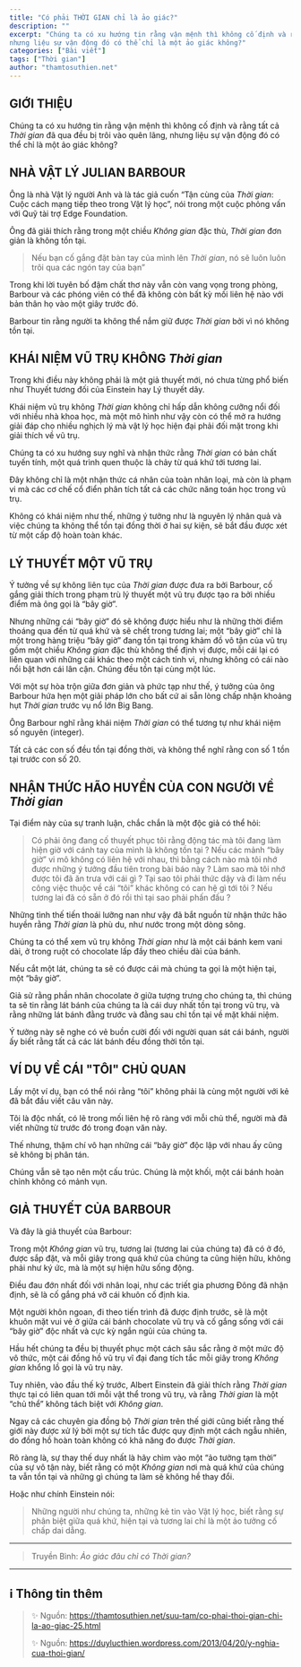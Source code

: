 ```yaml
---
title: "Có phải THỜI GIAN chỉ là ảo giác?"
description: ""
excerpt: "Chúng ta có xu hướng tin rằng vận mệnh thì không cố định và rằng tất cả THỜI GIAN đã qua đều bị trôi vào quên lãng, 
nhưng liệu sự vận động đó có thể chỉ là một ảo giác không?"
categories: ["Bài viết"]
tags: ["Thời gian"]
author: "thamtosuthien.net"
---
```


## GIỚI THIỆU

Chúng ta có xu hướng tin rằng vận mệnh thì không cố định và rằng tất cả *Thời gian* đã qua đều bị trôi vào quên lãng, 
nhưng liệu sự vận động đó có thể chỉ là một ảo giác không? 

## NHÀ VẬT LÝ JULIAN BARBOUR

Ông là nhà Vật lý người Anh và là tác giả cuốn “Tận cùng của *Thời gian*: Cuộc cách mạng tiếp theo trong Vật lý học”,
nói trong một cuộc phỏng vấn với Quỹ tài trợ Edge Foundation.

Ông đã giải thích rằng trong một chiều *Không gian* đặc thù, *Thời gian* đơn giản là không tồn tại.

> Nếu bạn cố gắng đặt bàn tay của mình lên *Thời gian*, nó sẽ luôn luôn trôi qua các ngón tay của bạn”

Trong khi lời tuyên bố đậm chất thơ này vẫn còn vang vọng trong phòng, 
Barbour và các phóng viên có thể đã không còn bất kỳ mối liên hệ nào với bản thân họ vào một giây trước đó.

Barbour tin rằng người ta không thể nắm giữ được *Thời gian* bởi vì nó không tồn tại. 

## KHÁI NIỆM VŨ TRỤ KHÔNG *Thời gian*

Trong khi điều này không phải là một giả thuyết mới, nó chưa từng phổ biến như Thuyết tương đối của Einstein hay Lý thuyết dây.

Khái niệm vũ trụ không *Thời gian* không chỉ hấp dẫn không cưỡng nổi đối với nhiều nhà khoa học, mà một mô hình như vậy còn có thể mở ra hướng giải đáp cho nhiều nghịch lý mà vật lý học hiện đại phải đối mặt trong khi giải thích về vũ trụ.

Chúng ta có xu hướng suy nghĩ và nhận thức rằng *Thời gian* có bản chất tuyến tính, một quá trình quen thuộc là chảy từ quá khứ tới tương lai. 

Đây không chỉ là một nhận thức cá nhân của toàn nhân loại, mà còn là phạm vi mà các cơ chế cổ điển phân tích tất cả các chức năng toán học trong vũ trụ. 

Không có khái niệm như thế, những ý tưởng như là nguyên lý nhân quả và việc chúng ta không thể tồn tại đồng thời ở hai sự kiện, sẽ bắt đầu được xét từ một cấp độ hoàn toàn khác.

## LÝ THUYẾT MỘT VŨ TRỤ

Ý tưởng về sự không liên tục của *Thời gian* được đưa ra bởi Barbour, cố gắng giải thích trong phạm trù lý thuyết một vũ trụ được tạo ra bởi nhiều điểm mà ông gọi là “bây giờ”. 

Nhưng những cái “bây giờ” đó sẽ không được hiểu như là những thời điểm thoáng qua đến từ quá khứ và sẽ chết trong tương lai; 
một “bây giờ” chỉ là một trong hàng triệu “bây giờ” đang tồn tại trong khảm đồ vô tận của vũ trụ gồm một chiều *Không gian* đặc thù không thể định vị được, mỗi cái lại có liên quan với những cái khác theo một cách tinh vi, nhưng không có cái nào nổi bật hơn cái lân cận. Chúng đều tồn tại cùng một lúc.

Với một sự hòa trộn giữa đơn giản và phức tạp như thế, ý tưởng của ông Barbour hứa hẹn một giải pháp lớn cho bất cứ ai sẵn lòng chấp nhận khoảng hụt *Thời gian* trước vụ nổ lớn Big Bang.

Ông Barbour nghĩ rằng khái niệm *Thời gian* có thể tương tự như khái niệm số nguyên (integer). 

Tất cả các con số đều tồn tại đồng thời, và không thể nghĩ rằng con số 1 tồn tại trước con số 20.

## NHẬN THỨC HÃO HUYỀN CỦA CON NGƯỜI VỀ *Thời gian* 

Tại điểm này của sự tranh luận, chắc chắn là một độc giả có thể hỏi: 

> Có phải ông đang cố thuyết phục tôi rằng động tác mà tôi đang làm hiện giờ với cánh tay của mình là không tồn tại ? 
> Nếu các mảnh “bây giờ” vi mô không có liên hệ với nhau, thì bằng cách nào mà tôi nhớ được những ý tưởng đầu tiên trong bài báo này ? 
> Làm sao mà tôi nhớ được tôi đã ăn trưa với cái gì ? 
> Tại sao tôi phải thức dậy và đi làm nếu công việc thuộc về cái “tôi” khác không có can hệ gì tới tôi ? 
> Nếu tương lai đã có sẵn ở đó rồi thì tại sao phải phấn đấu ?

Những tình thế tiến thoái lưỡng nan như vậy đã bắt nguồn từ nhận thức hão huyền rằng *Thời gian* là phù du, như nước trong một dòng sông. 

Chúng ta có thể xem vũ trụ không *Thời gian* như là một cái bánh kem vani dài, ở trong ruột có chocolate lấp đầy theo chiều dài của bánh. 

Nếu cắt một lát, chúng ta sẽ có được cái mà chúng ta gọi là một hiện tại, một “bây giờ”.

Giả sử rằng phần nhân chocolate ở giữa tượng trưng cho chúng ta, thì chúng ta sẽ tin rằng lát bánh của chúng ta là cái duy nhất tồn tại trong vũ trụ, 
và rằng những lát bánh đằng trước và đằng sau chỉ tồn tại về mặt khái niệm. 

Ý tưởng này sẽ nghe có vẻ buồn cười đối với người quan sát cái bánh, người ấy biết rằng tất cả các lát bánh đều đồng thời tồn tại.

## VÍ DỤ VỀ CÁI "TÔI" CHỦ QUAN

Lấy một ví dụ, bạn có thể nói rằng “tôi” không phải là cùng một người với kẻ đã bắt đầu viết câu văn này. 

Tôi là độc nhất, có lẽ trong mối liên hệ rõ ràng với mỗi chủ thể, người mà đã viết những từ trước đó trong đoạn văn này. 

Thế nhưng, thậm chí vô hạn những cái “bây giờ” độc lập với nhau ấy cũng sẽ không bị phân tán. 

Chúng vẫn sẽ tạo nên một cấu trúc. Chúng là một khối, một cái bánh hoàn chỉnh không có mảnh vụn.

## GIẢ THUYẾT CỦA BARBOUR

Và đây là giả thuyết của Barbour: 

Trong một *Không gian* vũ trụ, tương lai (tương lai của chúng ta) đã có ở đó, được sắp đặt, và mỗi giây trong quá khứ của chúng ta cũng hiện hữu, không phải như ký ức, mà là một sự hiện hữu sống động. 

Điều đau đớn nhất đối với nhân loại, như các triết gia phương Đông đã nhận định, sẽ là cố gắng phá vỡ cái khuôn cố định kia.

Một người khôn ngoan, đi theo tiến trình đã được định trước, sẽ là một khuôn mặt vui vẻ ở giữa cái bánh chocolate vũ trụ và cố gắng sống với cái “bây giờ” độc nhất và cực kỳ ngắn ngủi của chúng ta.

Hầu hết chúng ta đều bị thuyết phục một cách sâu sắc rằng ở một mức độ vô thức, một cái đồng hồ vũ trụ vĩ đại đang tích tắc mỗi giây trong *Không gian* khổng lồ gọi là vũ trụ này. 

Tuy nhiên, vào đầu thế kỷ trước, Albert Einstein đã giải thích rằng *Thời gian* thực tại có liên quan tới mỗi vật thể trong vũ trụ, và rằng *Thời gian* là một “chủ thể” không tách biệt với *Không gian*. 

Ngay cả các chuyên gia đồng bộ *Thời gian* trên thế giới cũng biết rằng thế giới này được xử lý bởi một sự tích tắc được quy định một cách ngẫu nhiên, do đồng hồ hoàn toàn không có khả năng đo được *Thời gian*.

Rõ ràng là, sự thay thế duy nhất là hãy chìm vào một “ảo tưởng tạm thời” của sự vô tận này, biết rằng có một *Không gian* nơi mà quá khứ của chúng ta vẫn tồn tại và những gì chúng ta làm sẽ không hề thay đổi. 

Hoặc như chính Einstein nói: 

> Những người như chúng ta, những kẻ tin vào Vật lý học, biết rằng sự phân biệt giữa quá khứ, hiện tại và tương lai chỉ là một ảo tưởng cố chấp dai dẳng.

***

> Truyền Bình: *Ảo giác đâu chỉ có *Thời gian*?*

***

## ℹ️ Thông tin thêm

> ✨ Nguồn:  https://thamtosuthien.net/suu-tam/co-phai-thoi-gian-chi-la-ao-giac-25.html
> 
> ✨ Nguồn:  https://duylucthien.wordpress.com/2013/04/20/y-nghia-cua-thoi-gian/
